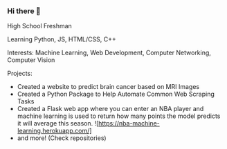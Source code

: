 ### Hi there 👋

High School Freshman

Learning Python, JS, HTML/CSS, C++

Interests: Machine Learning, Web Development, Computer Networking, Computer Vision

Projects: 
- Created a website to predict brain cancer based on MRI Images 
- Created a Python Package to Help Automate Common Web Scraping Tasks
- Created a Flask web app where you can enter an NBA player and machine learning is used to return how many points the model predicts it will average this season. 
![https://nba-machine-learning.herokuapp.com/]
- and more! (Check repositories)

<!--
**luchophelps13/luchophelps13** is a ✨ _special_ ✨ repository because its `README.md` (this file) appears on your GitHub profile.

Here are some ideas to get you started:

- 🔭 I’m currently working on ...
- 🌱 I’m currently learning ...
- 👯 I’m looking to collaborate on ...
- 🤔 I’m looking for help with ...
- 💬 Ask me about ...
- 📫 How to reach me: ...
- 😄 Pronouns: ...
- ⚡ Fun fact: ...
-->
